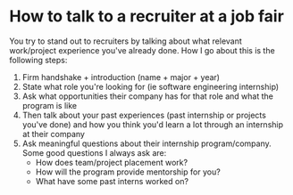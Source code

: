 # How to talk to a recruiter at a job fair

You try to stand out to recruiters by talking about what relevant work/project experience you've already done. How I go about this is the following steps:
1. Firm handshake + introduction (name + major + year)
2. State what role you're looking for (ie software engineering internship)
3. Ask what opportunities their company has for that role and what the program is like
4. Then talk about your past experiences (past internship or projects you've done) and how you think you'd learn a lot through an internship at their company
5. Ask meaningful questions about their internship program/company. Some good questions I always ask are: 
	* How does team/project placement work? 
	* How will the program provide mentorship for you? 
	* What have some past interns worked on?